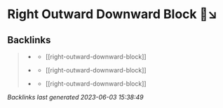 # Right Outward Downward Block 🤛↘️

## Backlinks

> - [](..\forms\hobbies.karate.kenpo.forms.long-form-1.md)
>   - [[right-outward-downward-block]]
>    
> - [](..\forms\hobbies.karate.kenpo.forms.short-form-1.md)
>   - [[right-outward-downward-block]]
>    
> - [](..\techniques\deflecting-hammer.md)
>   - [[right-outward-downward-block]]

_Backlinks last generated 2023-06-03 15:38:49_
